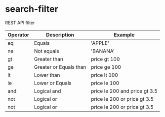 # search-filter
REST API filter

| Operator  | Description  | Example  |
|---|---|---|
| eq  | Equals  | 'APPLE' |
| ne  | Not equals  | 'BANANA'  |
| gt  | Greater than  | price gt 100  |
| ge  | Greater or Equals than  | price ge 100  |
| lt  | Lower than  | price lt 100  |
| le  | Lower or Equals  | price le 100  |
| and  | Logical and | price le 200 and price gt 3.5  |
| not  | Logical or | price le 200 or price gt 3.5  |
| not  | Logical or | price le 200 or price gt 3.5  |